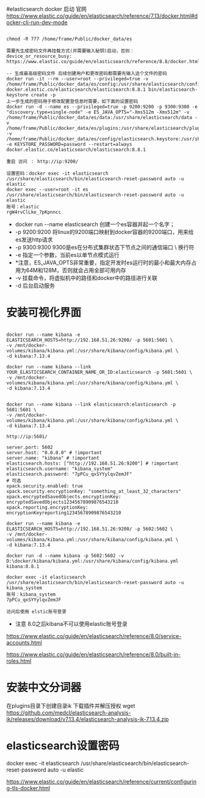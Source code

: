 #elasticsearch docker 启动
官网 https://www.elastic.co/guide/en/elasticsearch/reference/7.13/docker.html#docker-cli-run-dev-mode

```

chmod -R 777 /home/frame/Public/docker_data/es

需要先生成密码文件再挂载方式(并需要输入秘钥)启动，否则：device_or_resource_busy:
https://www.elastic.co/guide/en/elasticsearch/reference/8.8/docker.html#_elasticsearch_keystore_device_or_resource_busy

-- 生成最高级密码文件 后续创建用户和更改密码都需要先输入这个文件的密码
docker run -it --rm --user=root --privileged=true -v /home/frame/Public/docker_data/es/config:/usr/share/elasticsearch/config docker.elastic.co/elasticsearch/elasticsearch:8.8.1 bin/elasticsearch-keystore create -p
上一步生成的密码用于修改配置登信息时需要，如下面的设置密码
docker run -d --name es --privileged=true -p 9200:9200 -p 9300:9300 -e "discovery.type=single-node" -e ES_JAVA_OPTS="-Xms512m -Xmx512m" -v /home/frame/Public/docker_data/es/data:/usr/share/elasticsearch/data -v /home/frame/Public/docker_data/es/plugins:/usr/share/elasticsearch/plugins -v /home/frame/Public/docker_data/es/config/elasticsearch.keystore:/usr/share/elasticsearch/config/elasticsearch.keystore -e KEYSTORE_PASSWORD=password --restart=always docker.elastic.co/elasticsearch/elasticsearch:8.8.1 

重启 访问 ： http://ip:9200/

设置密码：docker exec -it elasticsearch /usr/share/elasticsearch/bin/elasticsearch-reset-password auto -u elastic
docker exec --user=root -it es /usr/share/elasticsearch/bin/elasticsearch-reset-password auto -u elastic
账号：elastic
rgW4rvClLke_7pKpnncc
```

* docker run --name elasticsearch 创建一个es容器并起一个名字；
* -p 9200:9200 将linux的9200端口映射到docker容器的9200端口，用来给es发送http请求
* -p 9300:9300 9300是es在分布式集群状态下节点之间的通信端口 \ 换行符
* -e 指定一个参数，当前es以单节点模式运行
* *注意，ES_JAVA_OPTS非常重要，指定开发时es运行时的最小和最大内存占用为64M和128M，否则就会占用全部可用内存
* -v 挂载命令，将虚拟机中的路径和docker中的路径进行关联
* -d 后台启动服务

# 安装可视化界面

```

docker run --name kibana -e ELASTICSEARCH_HOSTS=http://192.168.51.26:9200/ -p 5601:5601 \
-v /mnt/docker-volumes/kibana/kibana.yml:/usr/share/kibana/config/kibana.yml \
-d kibana:7.13.4

docker run --name kibana --link YOUR_ELASTICSEARCH_CONTAINER_NAME_OR_ID:elasticsearch -p 5601:5601 \
-v /mnt/docker-volumes/kibana/kibana.yml:/usr/share/kibana/config/kibana.yml \
-d kibana:7.13.4


docker run --name kibana --link elasticsearch:elasticsearch -p 5601:5601 \
-v /mnt/docker-volumes/kibana/kibana.yml:/usr/share/kibana/config/kibana.yml \
-d kibana:7.13.4 

http://ip:5601/

server.port: 5602
server.host: "0.0.0.0" # !important
server.name: "kibana" # !important
elasticsearch.hosts: ["http://192.168.51.26:9200"] # !important
elasticsearch.username: "kibana_system"
elasticsearch.password: "7pPCu_qxSYYylqvZemJF"
# 可选
xpack.security.enabled: true
xpack.security.encryptionKey: "something_at_least_32_characters"
xpack.encryptedSavedObjects.encryptionKey: encryptedSavedObjects12345678909876543210
xpack.reporting.encryptionKey: encryptionKeyreporting12345678909876543210

docker run --name kibana -e ELASTICSEARCH_HOSTS=http://192.168.51.26:9200/ -p 5602:5602 \
-v /mnt/docker-volumes/kibana/kibana.yml:/usr/share/kibana/config/kibana.yml \
-d kibana:7.13.4

docker run -d --name kibana -p 5602:5602 -v D:\docker/kibana/kibana.yml:/usr/share/kibana/config/kibana.yml kibana:8.8.1

docker exec -it elasticsearch /usr/share/elasticsearch/bin/elasticsearch-reset-password auto -u kibana_system
账号：kibana_system
7pPCu_qxSYYylqvZemJF

访问后使用 elstic账号登录

```

* 注意 8.0之后kibana不可以使用elastic账号登录

https://www.elastic.co/guide/en/elasticsearch/reference/8.0/service-accounts.html

https://www.elastic.co/guide/en/elasticsearch/reference/8.0/built-in-roles.html

# 安装中文分词器

在plugins目录下创建目录ik 下载插件并解压授权
wget https://github.com/medcl/elasticsearch-analysis-ik/releases/download/v7.13.4/elasticsearch-analysis-ik-7.13.4.zip

# elasticsearch设置密码

docker exec -it elasticsearch /usr/share/elasticsearch/bin/elasticsearch-reset-password auto -u elastic

https://www.elastic.co/guide/en/elasticsearch/reference/current/configuring-tls-docker.html